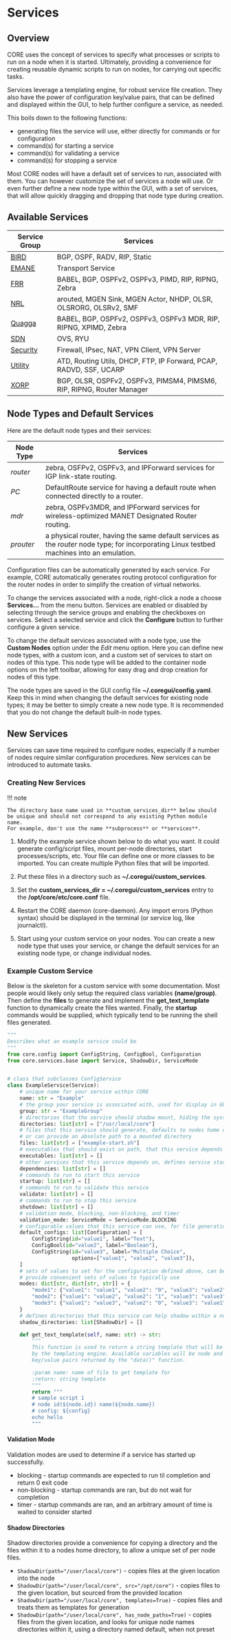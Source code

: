 # Services

## Overview

CORE uses the concept of services to specify what processes or scripts to run on a
node when it is started. Ultimately, providing a convenience for creating reusable
dynamic scripts to run on nodes, for carrying out specific tasks.

Services leverage a templating engine, for robust service file creation.
They also have the power of configuration key/value pairs, that can be
defined and displayed within the GUI, to help further configure a service, as needed.

This boils down to the following functions:

* generating files the service will use, either directly for commands or for configuration
* command(s) for starting a service
* command(s) for validating a service
* command(s) for stopping a service

Most CORE nodes will have a default set of services to run, associated with
them. You can however customize the set of services a node will use. Or even
further define a new node type within the GUI, with a set of services, that
will allow quickly dragging and dropping that node type during creation.

## Available Services

| Service Group                    | Services                                                              |
|----------------------------------|-----------------------------------------------------------------------|
| [BIRD](services/bird.md)         | BGP, OSPF, RADV, RIP, Static                                          |
| [EMANE](services/emane.md)       | Transport Service                                                     |
| [FRR](services/frr.md)           | BABEL, BGP, OSPFv2, OSPFv3, PIMD, RIP, RIPNG, Zebra                   |
| [NRL](services/nrl.md)           | arouted, MGEN Sink, MGEN Actor, NHDP, OLSR, OLSRORG, OLSRv2, SMF      |
| [Quagga](services/quagga.md)     | BABEL, BGP, OSPFv2, OSPFv3, OSPFv3 MDR, RIP, RIPNG, XPIMD, Zebra      |
| [SDN](services/sdn.md)           | OVS, RYU                                                              |
| [Security](services/security.md) | Firewall, IPsec, NAT, VPN Client, VPN Server                          |
| [Utility](services/utility.md)   | ATD, Routing Utils, DHCP, FTP, IP Forward, PCAP, RADVD, SSF, UCARP    |
| [XORP](services/xorp.md)         | BGP, OLSR, OSPFv2, OSPFv3, PIMSM4, PIMSM6, RIP, RIPNG, Router Manager |

## Node Types and Default Services

Here are the default node types and their services:

| Node Type | Services                                                                                                                                   |
|-----------|--------------------------------------------------------------------------------------------------------------------------------------------|
| *router*  | zebra, OSFPv2, OSPFv3, and IPForward services for IGP link-state routing.                                                                  |
| *PC*      | DefaultRoute service for having a default route when connected directly to a router.                                                       |
| *mdr*     | zebra, OSPFv3MDR, and IPForward services for wireless-optimized MANET Designated Router routing.                                           |
| *prouter* | a physical router, having the same default services as the *router* node type; for incorporating Linux testbed machines into an emulation. |

Configuration files can be automatically generated by each service. For
example, CORE automatically generates routing protocol configuration for the
router nodes in order to simplify the creation of virtual networks.

To change the services associated with a node, right-click a node a choose
**Services...** from the menu button. Services are enabled or disabled by selecting
through the service groups and enabling the checkboxes on services. Select a selected
service and click the **Configure** button to further configure a given service.

To change the default services associated with a node type, use the **Custom Nodes**
option under the *Edit* menu option. Here you can define new node types, with a custom
icon, and a custom set of services to start on nodes of this type. This node type
will be added to the container node options on the left toolbar, allowing for easy
drag and drop creation for nodes of this type.

The node types are saved in the GUI config file **~/.coregui/config.yaml**.
Keep this in mind when changing the default services for
existing node types; it may be better to simply create a new node type. It is
recommended that you do not change the default built-in node types.

## New Services

Services can save time required to configure nodes, especially if a number
of nodes require similar configuration procedures. New services can be
introduced to automate tasks.

### Creating New Services

!!! note

    The directory base name used in **custom_services_dir** below should
    be unique and should not correspond to any existing Python module name.
    For example, don't use the name **subprocess** or **services**.

1. Modify the example service shown below
   to do what you want. It could generate config/script files, mount per-node
   directories, start processes/scripts, etc. Your file can define one or more
   classes to be imported. You can create multiple Python files that will be imported.

2. Put these files in a directory such as **~/.coregui/custom_services**.

3. Set the **custom_services_dir = ~/.coregui/custom_services** entry to the
   **/opt/core/etc/core.conf** file.

4. Restart the CORE daemon (core-daemon). Any import errors (Python syntax)
   should be displayed in the terminal (or service log, like journalctl).

5. Start using your custom service on your nodes. You can create a new node
   type that uses your service, or change the default services for an existing
   node type, or change individual nodes.

### Example Custom Service

Below is the skeleton for a custom service with some documentation. Most
people would likely only setup the required class variables **(name/group)**.
Then define the **files** to generate and implement the
**get_text_template** function to dynamically create the files wanted. Finally,
the **startup** commands would be supplied, which typically tend to be
running the shell files generated.

```python
"""
Describes what an example service could be
"""
from core.config import ConfigString, ConfigBool, Configuration
from core.services.base import Service, ShadowDir, ServiceMode


# class that subclasses ConfigService
class ExampleService(Service):
    # unique name for your service within CORE
    name: str = "Example"
    # the group your service is associated with, used for display in GUI
    group: str = "ExampleGroup"
    # directories that the service should shadow mount, hiding the system directory
    directories: list[str] = ["/usr/local/core"]
    # files that this service should generate, defaults to nodes home directory
    # or can provide an absolute path to a mounted directory
    files: list[str] = ["example-start.sh"]
    # executables that should exist on path, that this service depends on
    executables: list[str] = []
    # other services that this service depends on, defines service start order
    dependencies: list[str] = []
    # commands to run to start this service
    startup: list[str] = []
    # commands to run to validate this service
    validate: list[str] = []
    # commands to run to stop this service
    shutdown: list[str] = []
    # validation mode, blocking, non-blocking, and timer
    validation_mode: ServiceMode = ServiceMode.BLOCKING
    # configurable values that this service can use, for file generation
    default_configs: list[Configuration] = [
        ConfigString(id="value1", label="Text"),
        ConfigBool(id="value2", label="Boolean"),
        ConfigString(id="value3", label="Multiple Choice",
                     options=["value1", "value2", "value3"]),
    ]
    # sets of values to set for the configuration defined above, can be used to
    # provide convenient sets of values to typically use
    modes: dict[str, dict[str, str]] = {
        "mode1": {"value1": "value1", "value2": "0", "value3": "value2"},
        "mode2": {"value1": "value2", "value2": "1", "value3": "value3"},
        "mode3": {"value1": "value3", "value2": "0", "value3": "value1"},
    }
    # defines directories that this service can help shadow within a node
    shadow_directories: list[ShadowDir] = []

    def get_text_template(self, name: str) -> str:
        """
        This function is used to return a string template that will be rendered
        by the templating engine. Available variables will be node and any other
        key/value pairs returned by the "data()" function.

        :param name: name of file to get template for
        :return: string template
        """
        return """
        # sample script 1
        # node id(${node.id}) name(${node.name})
        # config: ${config}
        echo hello
        """

```

#### Validation Mode

Validation modes are used to determine if a service has started up successfully.

* blocking - startup commands are expected to run til completion and return 0 exit code
* non-blocking - startup commands are ran, but do not wait for completion
* timer - startup commands are ran, and an arbitrary amount of time is waited to consider started

#### Shadow Directories

Shadow directories provide a convenience for copying a directory and the files within
it to a nodes home directory, to allow a unique set of per node files.

* `ShadowDir(path="/user/local/core")` - copies files at the given location into the node
* `ShadowDir(path="/user/local/core", src="/opt/core")` - copies files to the given location,
  but sourced from the provided location
* `ShadowDir(path="/user/local/core", templates=True)` - copies files and treats them as
  templates for generation
* `ShadowDir(path="/user/local/core", has_node_paths=True)` - copies files from the given
  location, and looks for unique node names directories within it, using a directory named
  default, when not preset
